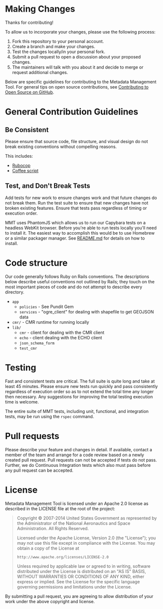 # Making Changes #

Thanks for contributing!

To allow us to incorporate your changes, please use the following process:

1. Fork this repository to your personal account.
2. Create a branch and make your changes.
3. Test the changes locally/in your personal fork.
4. Submit a pull request to open a discussion about your proposed changes.
5. The maintainers will talk with you about it and decide to merge or request additional changes.

Below are specific guidelines for contributing to the Metadata Management Tool.
For general tips on open source contributions, see
[Contributing to Open Source on GitHub](https://guides.github.com/activities/contributing-to-open-source/).

# General Contribution Guidelines #

## Be Consistent ##

Please ensure that source code, file structure, and visual design do not break
existing conventions without compelling reasons.

This includes:

* [Rubocop](https://github.com/rubocop-hq/ruby-style-guide)
* [Coffee script](https://github.com/polarmobile/coffeescript-style-guide)

## Test, and Don't Break Tests ##

Add tests for new work to ensure changes work and that future changes
do not break them. Run the test suite to ensure that new changes have
not broken existing features. Ensure that tests pass regardless
of timing or execution order.

MMT uses PhantomJS which allows us to run our Capybara tests on a headless
WebKit browser. Before you're able to run tests locally you'll need to install
it. The easiest way to accomplish this would be to use Homebrew or a similar
packager manager. See [README.md](README.md) for details on how to install.

# Code structure

Our code generally follows Ruby on Rails conventions. The descriptions below
describe useful conventions not outlined by Rails; they touch on the most
important pieces of code and do not attempt to describe every directory.

  * `app`
    * `policies` - See Pundit Gem
    * `services` - "ogre_client" for dealing with shapefile to get GEOJSON data
  * `cmr/` - CMR runtime for running locally
  * `lib/`
    * `cmr` - client for dealing with the CMR client
    * `echo` - client dealing with the ECHO client
    * `json_schema_form`
    * `test_cmr`

# Testing #

Fast and consistent tests are critical. The full suite is quite long and take at
least 45 minutes. Please ensure new tests run quickly and pass consistently
regardless of execution order so as to not extend the total time any longer then
necessary. Any suggestions for improving the total testing execution time is
welcome.

The entire suite of MMT tests, including unit, functional, and integration
tests, may be run using the `rspec` command.

# Pull requests #
Please describe your feature and changes in detail. If available, contact a
member of the team and arrange for a code review based on a newly created pull
request. Pull requests can not be accepted if tests do not pass. Further, we do
Continuous Integration tests which also must pass before any pull request can be
accepted.

# License #

Metadata Management Tool is licensed under an Apache 2.0 license as described in
the LICENSE file at the root of the project:

> Copyright © 2007-2014 United States Government as represented by the Administrator of the National Aeronautics and Space Administration. All Rights Reserved.
>
> Licensed under the Apache License, Version 2.0 (the "License"); you may not use this file except in compliance with the License.
> You may obtain a copy of the License at
>
>     http://www.apache.org/licenses/LICENSE-2.0
>
> Unless required by applicable law or agreed to in writing, software distributed under the License is distributed on an "AS IS" BASIS,
> WITHOUT WARRANTIES OR CONDITIONS OF ANY KIND, either express or implied. See the License for the specific language governing permissions and limitations under the License.

By submitting a pull request, you are agreeing to allow distribution
of your work under the above copyright and license.
